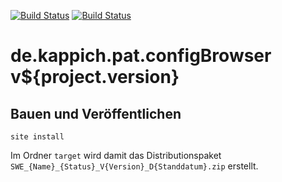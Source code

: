 [![Build Status](https://travis-ci.org/bitctrl/de.kappich.pat.configBrowser.svg?branch=master)](https://travis-ci.org/bitctrl/de.kappich.pat.configBrowser)
[![Build Status](https://api.bintray.com/packages/bitctrl/maven/de.kappich.pat.configBrowser/images/download.svg)](https://bintray.com/bitctrl/maven/de.kappich.pat.configBrowser)

de.kappich.pat.configBrowser v${project.version}
===================================


Bauen und Veröffentlichen
-------------------------

    site install

Im Ordner `target` wird damit das Distributionspaket
`SWE_{Name}_{Status}_V{Version}_D{Standdatum}.zip` erstellt.

